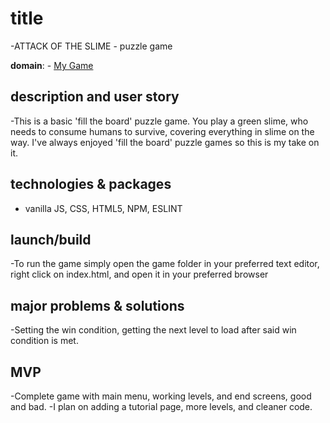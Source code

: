 # title
-ATTACK OF THE SLIME - puzzle game

**domain**: - [My Game](https://jlendle11.github.io/attack-of-the-slime/ "ATTACK OF THE SLIME")

## description and user story
-This is a basic 'fill the board' puzzle game. You play a green slime, who needs to consume humans to survive, covering everything in slime on the way. I've always enjoyed 'fill the board' puzzle games so this is my take on it.

## technologies & packages
- vanilla JS, CSS, HTML5, NPM, ESLINT

## launch/build
-To run the game simply open the game folder in your preferred text editor, right click on index.html, and open it in your preferred browser

## major problems & solutions
-Setting the win condition, getting the next level to load after said win condition is met.


## MVP
-Complete game with main menu, working levels, and end screens, good and bad. 
-I plan on adding a tutorial page, more levels, and cleaner code.